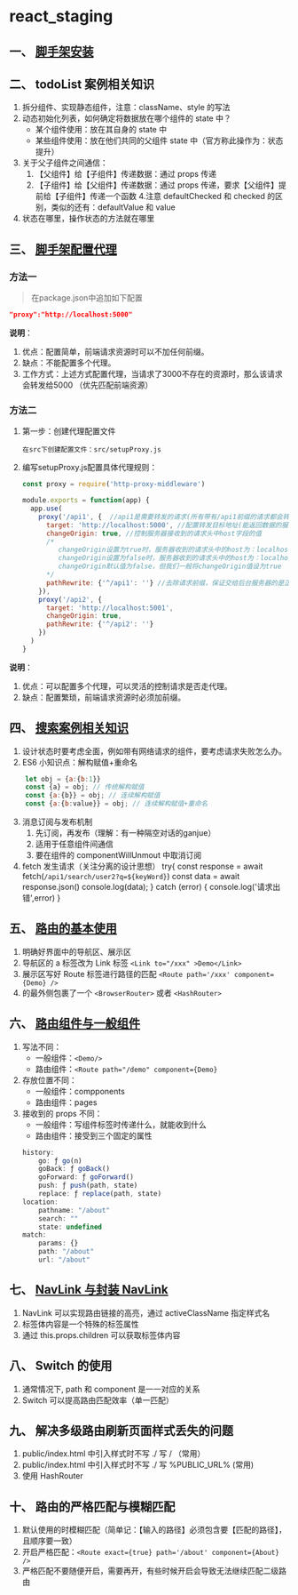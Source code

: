 # react_staging
## 一、 [脚手架安装](/docs/1_脚手架安装.md)
## 二、 todoList 案例相关知识
   1. 拆分组件、实现静态组件，注意：className、style 的写法
   2. 动态初始化列表，如何确定将数据放在哪个组件的 state 中？
      - 某个组件使用：放在其自身的 state 中
      - 某些组件使用：放在他们共同的父组件 state 中（官方称此操作为：状态提升）
   3. 关于父子组件之间通信：
       1. 【父组件】给【子组件】传递数据：通过 props 传递
       2. 【子组件】给【父组件】传递数据：通过 props 传递，要求【父组件】提前给【子组件】传递一个函数
   4.注意 defaultChecked 和 checked 的区别，类似的还有：defaultValue 和 value
   5. 状态在哪里，操作状态的方法就在哪里
## 三、 [脚手架配置代理](/docs/2_react脚手架配置代理.md)
### 方法一

> 在package.json中追加如下配置

```json
"proxy":"http://localhost:5000"
```

**说明**：

1. 优点：配置简单，前端请求资源时可以不加任何前缀。
2. 缺点：不能配置多个代理。
3. 工作方式：上述方式配置代理，当请求了3000不存在的资源时，那么该请求会转发给5000 （优先匹配前端资源）



### 方法二

1. 第一步：创建代理配置文件

   ```
   在src下创建配置文件：src/setupProxy.js
   ```

2. 编写setupProxy.js配置具体代理规则：

   ```js
   const proxy = require('http-proxy-middleware')
   
   module.exports = function(app) {
     app.use(
       proxy('/api1', {  //api1是需要转发的请求(所有带有/api1前缀的请求都会转发给5000)
         target: 'http://localhost:5000', //配置转发目标地址(能返回数据的服务器地址)
         changeOrigin: true, //控制服务器接收到的请求头中host字段的值
         /*
         	changeOrigin设置为true时，服务器收到的请求头中的host为：localhost:5000
         	changeOrigin设置为false时，服务器收到的请求头中的host为：localhost:3000
         	changeOrigin默认值为false，但我们一般将changeOrigin值设为true
         */
         pathRewrite: {'^/api1': ''} //去除请求前缀，保证交给后台服务器的是正常请求地址(必须配置)
       }),
       proxy('/api2', { 
         target: 'http://localhost:5001',
         changeOrigin: true,
         pathRewrite: {'^/api2': ''}
       })
     )
   }
   ```

**说明**：

1. 优点：可以配置多个代理，可以灵活的控制请求是否走代理。
2. 缺点：配置繁琐，前端请求资源时必须加前缀。
## 四、 [搜索案例相关知识](/docs/3_github搜索案例相关知识.md)
1. 设计状态时要考虑全面，例如带有网络请求的组件，要考虑请求失败怎么办。
2. ES6 小知识点：解构赋值+重命名
``` javascript
    let obj = {a:{b:1}}
    const {a} = obj; // 传统解构赋值
    const {a:{b}} = obj; // 连续解构赋值
    const {a:{b:value}} = obj; // 连续解构赋值+重命名
```
3. 消息订阅与发布机制
   1. 先订阅，再发布（理解：有一种隔空对话的ganjue）
   2. 适用于任意组件间通信
   3. 要在组件的 componentWillUnmout 中取消订阅
4. fetch 发生请求（关注分离的设计思想）
    try{
        const response = await fetch(`/api1/search/user2?q=${keyWord}`)
        const data = await response.json()
        console.log(data);
    } catch (error) {
        console.log('请求出错',error)
    }
## 五、 [路由的基本使用](/docs/4_路由的基本使用.md)
1. 明确好界面中的导航区、展示区
2. 导航区的 a 标签改为 Link 标签
`<Link to="/xxx" >Demo</Link>`
3. 展示区写好 Route 标签进行路径的匹配
`<Route path='/xxx' component={Demo} />`
4. <App> 的最外侧包裹了一个 `<BrowserRouter>` 或者 `<HashRouter>`
## 六、 [路由组件与一般组件](/docs/5_路由组件与一般组件.md)
1. 写法不同：
   - 一般组件：`<Demo/>`
   - 路由组件：`<Route path="/demo" component={Demo}`
2. 存放位置不同：
   - 一般组件：compponents
   - 路由组件：pages
3. 接收到的 props 不同：
    - 一般组件：写组件标签时传递什么，就能收到什么
    - 路由组件：接受到三个固定的属性
    ```javascript
    history:
        go: ƒ go(n)
        goBack: ƒ goBack()
        goForward: ƒ goForward()
        push: ƒ push(path, state)
        replace: ƒ replace(path, state)
    location:
        pathname: "/about"
        search: ""
        state: undefined
    match:
        params: {}
        path: "/about"
        url: "/about"

## 七、 [NavLink 与封装 NavLink](/docs/6_NavLink与封装NavLink.md)
1. NavLink 可以实现路由链接的高亮，通过 activeClassName 指定样式名
2. 标签体内容是一个特殊的标签属性
3. 通过 this.props.children 可以获取标签体内容
## 八、 Switch 的使用
1. 通常情况下, path 和 component 是一一对应的关系
2. Switch 可以提高路由匹配效率（单一匹配）
## 九、 解决多级路由刷新页面样式丢失的问题
1. public/index.html 中引入样式时不写 ./ 写 / （常用）
2. public/index.html 中引入样式时不写 ./ 写 %PUBLIC_URL% (常用)
3. 使用 HashRouter 
## 十、 路由的严格匹配与模糊匹配
1. 默认使用的时模糊匹配（简单记：【输入的路径】必须包含要【匹配的路径】，且顺序要一致）
2. 开启严格匹配：`<Route exact={true} path='/about' component={About} />`
3. 严格匹配不要随便开启，需要再开，有些时候开启会导致无法继续匹配二级路由